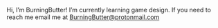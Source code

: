 Hi, I’m BurningButter! I’m currently learning game design. 
If you need to reach me email me at BurningButter@protonmail.com

<!---
BurningButter/BurningButter is a ✨ special ✨ repository because its `README.md` (this file) appears on your GitHub profile.
You can click the Preview link to take a look at your changes.
--->
